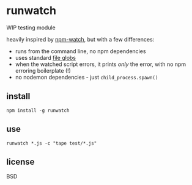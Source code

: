 # runwatch

WIP testing module

heavily inspired by [npm-watch](https://www.npmjs.com/package/npm-watch), but with a few differences:

- runs from the command line, no npm dependencies
- uses standard [file globs](https://github.com/isaacs/node-glob)
- when the watched script errors, it prints *only* the error, with no npm erroring boilerplate (!)
- no nodemon dependencies - just `child_process.spawn()`

## install

```
npm install -g runwatch
```

## use

```
runwatch *.js -c "tape test/*.js"
```

## license

BSD
